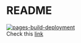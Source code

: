 # README
[![pages-build-deployment](https://github.com/ni1o1/ODview/actions/workflows/pages/pages-build-deployment/badge.svg?branch=main)](https://github.com/ni1o1/ODview/actions/workflows/pages/pages-build-deployment)  
Check this [link](https://ni1o1.github.io/ODview/build/)
